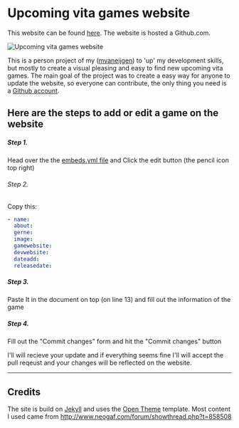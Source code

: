 # Upcoming vita games website 

This website can be found [here](http://mvaneijgen.nl/upcoming-vita-games). The website is hosted a Github.com.

![Upcoming vita games website](http://i.imgur.com/RoJpSZF.jpeg "Upcoming vita games website ")

This is a person project of my ([mvaneijgen](http://mvaneijgen.nl)) to 'up' my development skills, but mostly to create a visual pleasing and easy to find new upcoming vita games. The main goal of the project was to create a easy way for anyone to update the website, so everyone can contribute, the only thing you need is a [Github account](https://github.com/join).

## Here are the steps to add or edit a game on the website

##### Step 1.
Head over the the [embeds.yml file](https://github.com/mvaneijgen/upcoming-vita-games/blob/gh-pages/_data/embeds.yml) and Click the edit button (the pencil icon top right)

###### Step 2.
Copy this:

```yaml
- name: 
  about: 
  gerne: 
  image: 
  gamewebsite: 
  devwebsite: 
  dateadd:
  releasedate:
```
##### Step 3.
Paste It in the document on top (on line 13) and fill out the information of the game

##### Step 4.
Fill out the "Commit changes" form and hit the "Commit changes" button

I'll will recieve your update and if everything seems fine I'll will accept the pull reqeust and your changes will be reflected on the website. 

----

## Credits
The site is build on [Jekyll](http://jekyllrb.com) and uses the [Open Theme](https://github.com/open-start/opentheme) template.
Most content I used came from http://www.neogaf.com/forum/showthread.php?t=858508 
